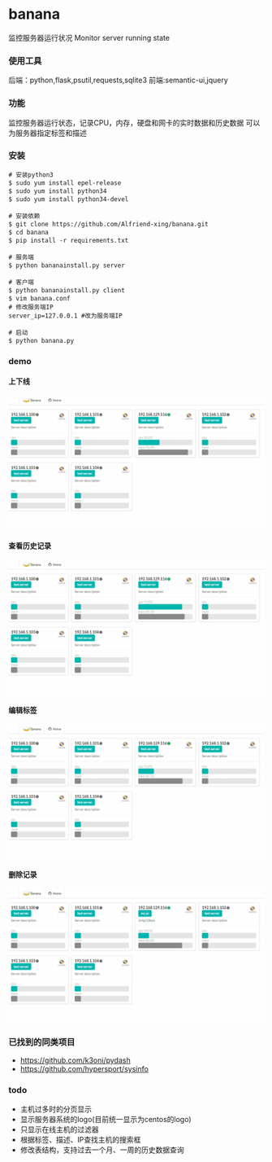 ﻿# banana

监控服务器运行状况
Monitor server running state

### 使用工具
后端：python,flask,psutil,requests,sqlite3
前端:semantic-ui,jquery

### 功能
监控服务器运行状态，记录CPU，内存，硬盘和网卡的实时数据和历史数据
可以为服务器指定标签和描述

### 安装
```shell
# 安装python3
$ sudo yum install epel-release
$ sudo yum install python34
$ sudo yum install python34-devel

# 安装依赖
$ git clone https://github.com/Alfriend-xing/banana.git
$ cd banana
$ pip install -r requirements.txt

# 服务端
$ python bananainstall.py server

# 客户端
$ python bananainstall.py client
$ vim banana.conf
# 修改服务端IP
server_ip=127.0.0.1 #改为服务端IP

# 启动
$ python banana.py
```

### demo
#### 上下线
![](static/images/1.gif)
#### 查看历史记录
![](static/images/2.gif)
#### 编辑标签
![](static/images/3.gif)
#### 删除记录
![](static/images/4.gif)

### 已找到的同类项目
- https://github.com/k3oni/pydash
- https://github.com/hypersport/sysinfo

### 

### todo
- 主机过多时的分页显示
- 显示服务器系统的logo(目前统一显示为centos的logo)
- 只显示在线主机的过滤器
- 根据标签、描述、IP查找主机的搜索框
- 修改表结构，支持过去一个月、一周的历史数据查询
